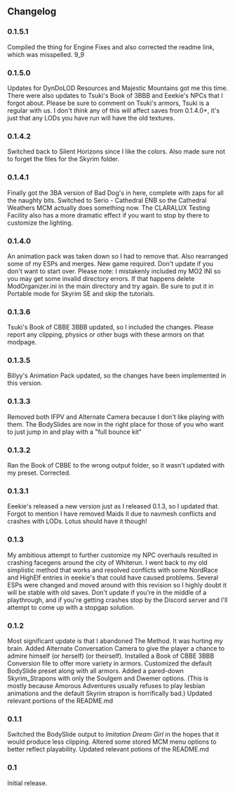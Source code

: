 ## Changelog

### 0.1.5.1

Compiled the thing for Engine Fixes and also corrected the readme link, which was misspelled. 9_9

### 0.1.5.0

Updates for DynDoLOD Resources and Majestic Mountains got me this time. There were also updates to Tsuki's Book of 3BBB and Eeekie's NPCs that I forgot about. Please be sure to comment on Tsuki's armors, Tsuki is a regular with us. I don't _think_ any of this will affect saves from 0.1.4.0+, it's just that any LODs you have run will have the old textures.

### 0.1.4.2

Switched back to Silent Horizons since I like the colors. Also made sure not to forget the files for the Skyrim folder.

### 0.1.4.1

Finally got the 3BA version of Bad Dog's in here, complete with zaps for all the naughty bits. Switched to Serio - Cathedral ENB so the Cathedral Weathers MCM actually does something now. The CLARALUX Testing Facility also has a more dramatic effect if you want to stop by there to customize the lighting.

### 0.1.4.0

An animation pack was taken down so I had to remove that. Also rearranged some of my ESPs and merges. New game required. Don't update if you don't want to start over. Please note: I mistakenly included my MO2 INI so you may get some invalid directory errors. If that happens delete ModOrganizer.ini in the main directory and try again. Be sure to put it in Portable mode for Skyrim SE and skip the tutorials.

### 0.1.3.6

Tsuki's Book of CBBE 3BBB updated, so I included the changes. Please report any clipping, physics or other bugs with these armors on that modpage.

### 0.1.3.5

Billyy's Animation Pack updated, so the changes have been implemented in this version.

### 0.1.3.3

Removed both IFPV and Alternate Camera because I don't like playing with them. The BodySlides are now in the right place for those of you who want to just jump in and play with a "full bounce kit"

### 0.1.3.2

Ran the Book of CBBE to the wrong output folder, so it wasn't updated with my preset. Corrected.

### 0.1.3.1

Eeekie's released a new version just as I released 0.1.3, so I updated that. Forgot to mention I have removed Maids II due to navmesh conflicts and crashes with LODs. Lotus should have it though!

### 0.1.3

My ambitious attempt to further customize my NPC overhauls resulted in crashing facegens around the city of Whiterun. I went back to my old simplistic method that works and resolved conflicts with some NordRace and HighElf entries in eeekie's that could have caused problems. Several ESPs were changed and moved around with this revision so I highly doubt it will be stable with old saves. Don't update if you're in the middle of a playthrough, and if you're getting crashes stop by the Discord server and I'll attempt to come up with a stopgap solution.

### 0.1.2

Most significant update is that I abandoned The Method. It was hurting my brain. Added Alternate Conversation Camera to give the player a chance to admire himself (or herself) (or theirself). Installed a Book of CBBE 3BBB Conversion file to offer more variety in armors. Customized the default BodySlide preset along with all armors. Added a pared-down Skyrim_Strapons with only the Soulgem and Dwemer options. (This is mostly because Amorous Adventures usually refuses to play lesbian animations and the default Skyrim strapon is horrifically bad.) Updated relevant portions of the README.md

### 0.1.1

Switched the BodySlide output to _Imitation Dream Girl_ in the hopes that it would produce less clipping. Altered some stored MCM menu options to better reflect playability. Updated relevant potions of the README.md

### 0.1

Initial release.

